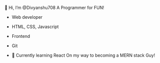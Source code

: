 👋 Hi, I’m @Divyanshu708 A Programmer for FUN! 

- Web developer
- HTML, CSS, Javascript
- Frontend
- Git

- 🌱 Currently learning React
On my way to becoming a MERN stack Guy!



<!---
Divyanshu708/Divyanshu708 is a ✨ special ✨ repository because its `README.md` (this file) appears on your GitHub profile.
You can click the Preview link to take a look at your changes.
--->
